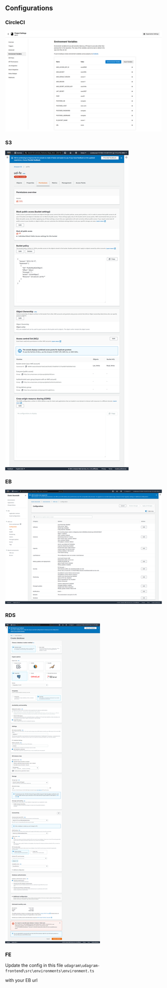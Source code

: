 
## Configurations
### CircleCI
![](circleci-config.png)
### S3
![](s3-config.png)
### EB
![](eb-config.png)
### RDS
![](rds-config.png)

### FE
Update the config in this file
`udagram\udagram-frontend\src\environments\environment.ts`

with your EB url 
